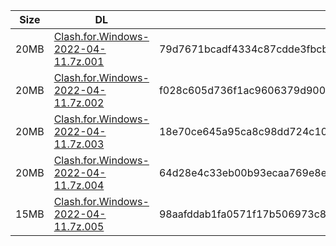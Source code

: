 |    Size   |     DL  | sha512sum |
|  ---  |  ---  |  ---  |
| 20MB | [Clash.for.Windows-2022-04-11.7z.001](https://cdn.jsdelivr.net/gh/appleians/cfw_intel@main/Clash.for.Windows-2022-04-11.7z.001) | 79d7671bcadf4334c87cdde3fbcb0975aa8d135d6be228ac2e790ee7addb6bc4509a423d9892629a5a1e4bea980543a48f85b5603ed96682bb561a6693070b25 |
| 20MB | [Clash.for.Windows-2022-04-11.7z.002](https://cdn.jsdelivr.net/gh/appleians/cfw_intel@main/Clash.for.Windows-2022-04-11.7z.002) | f028c605d736f1ac9606379d900485a3bad80460d92300d55cac086f8c1c519ec24fce68cbd3b0c26b2f04b0fd959526a8743793343327532a45d33661611e8f |
| 20MB | [Clash.for.Windows-2022-04-11.7z.003](https://cdn.jsdelivr.net/gh/appleians/cfw_intel@main/Clash.for.Windows-2022-04-11.7z.003) | 18e70ce645a95ca8c98dd724c102f3adfd98f9b1d042f2b4ff358c57b2107bea0ed82e2bb6ae25e381e892ebc612795e4d310d1eb2b24f95b64f471aa5c0c2ef |
| 20MB | [Clash.for.Windows-2022-04-11.7z.004](https://cdn.jsdelivr.net/gh/appleians/cfw_intel@main/Clash.for.Windows-2022-04-11.7z.004) | 64d28e4c33eb00b93ecaa769e8e48d7fdf01db0fb9496b4537732d4b386a884ebda09ef533483078f0eb137c6c14f1359cfc122978eb76485aef949ce179428e |
| 15MB | [Clash.for.Windows-2022-04-11.7z.005](https://cdn.jsdelivr.net/gh/appleians/cfw_intel@main/Clash.for.Windows-2022-04-11.7z.005) | 98aafddab1fa0571f17b506973c81a0b8ba41b7abfeba85326dd3baf3cfb3a77a80d2b18e19c6990d65933e3327ef10409eb796043f1a44de3289549d6a6f3dd |

